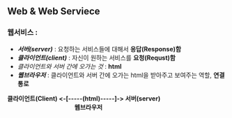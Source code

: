 ## Web & Web Serviece

### 웹서비스 : 
  - _<strong>서버(server)</strong>_ : 요청하는 서비스들에 대해서 <strong>응답(Response)함</strong>
  - _<strong>클라이언트(client)</strong>_ :  자신이 원하는 서비스를 <strong>요청(Requst)함</strong>
  - _클라이언트와 서버 간에 오가는 것_ : <strong>html</strong>
  - _<strong>웹브라우저</strong>_ : 클라이언트와 서버 간에 오가는 html을 받아주고 보여주는 역할, <strong>연결 통로</strong>

  <strong>클라이언트(Client)  <-[-----(html)-----]-> 서버(server)</strong>
  <br><strong>                      웹브라우저</strong>

